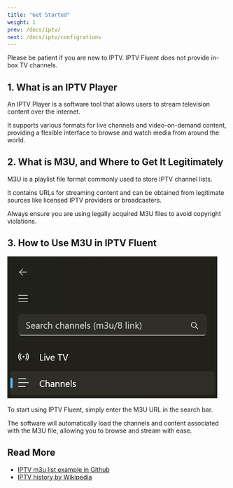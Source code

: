 ```yaml
---
title: "Get Started"
weight: 1
prev: /docs/iptv/
next: /docs/iptv/configrations
---
```


Please be patient if you are new to IPTV. IPTV Fluent does not provide in-box TV channels.

<!--more-->

## 1. What is an IPTV Player

An IPTV Player is a software tool that allows users to stream television content over the internet.

It supports various formats for live channels and video-on-demand content, providing a flexible interface to browse and watch media from around the world.

## 2. What is M3U, and Where to Get It Legitimately

M3U is a playlist file format commonly used to store IPTV channel lists.

It contains URLs for streaming content and can be obtained from legitimate sources like licensed IPTV providers or broadcasters.

Always ensure you are using legally acquired M3U files to avoid copyright violations.

## 3. How to Use M3U in IPTV Fluent

![VLC Network Panel](https://github.com/JimmyRespawn/IPTV-Fluent/blob/main/SearchSectionIPTVFluent.png?raw=true)

To start using IPTV Fluent, simply enter the M3U URL in the search bar.

<!--{{< youtube w7Ft2ymGmfc >}}-->

The software will automatically load the channels and content associated with the M3U file, allowing you to browse and stream with ease.

## Read More

- [IPTV m3u list example in Github](https://github.com/search?q=iptv+list&type=repositories)
- [IPTV history by Wikipedia](https://en.wikipedia.org/wiki/Internet_Protocol_television)